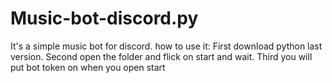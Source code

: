 # Music-bot-discord.py
It's a simple music bot for discord.
how to use it:
First download python last version.
Second open the folder and flick on start and wait.
Third you will put bot token on when you open start 
